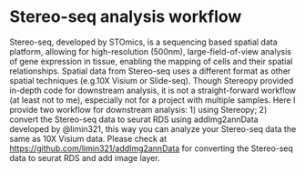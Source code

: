 # Stereo-seq analysis workflow
Stereo-seq, developed by STOmics, is a sequencing based spatial data platform, allowing for high-resolution (500nm), large-field-of-view analysis of gene expression in tissue, enabling the mapping of cells and their spatial relationships. Spatial data from Stereo-seq uses a different format as other spatial techniques (e.g.10X Visium or Slide-seq). Though Stereopy provided in-depth code for downstream analysis, it is not a straight-forward workflow (at least not to me), especially not for a project with multiple samples. Here I provide two workflow for downstream analysis: 1) using Stereopy; 2) convert the Stereo-seq data to seurat RDS using addImg2annData developed by @limin321, this way you can analyze your Stereo-seq data the same as 10X Visium data. Please check at https://github.com/limin321/addImg2annData for converting the Stereo-seq data to seurat RDS and add image layer.    
